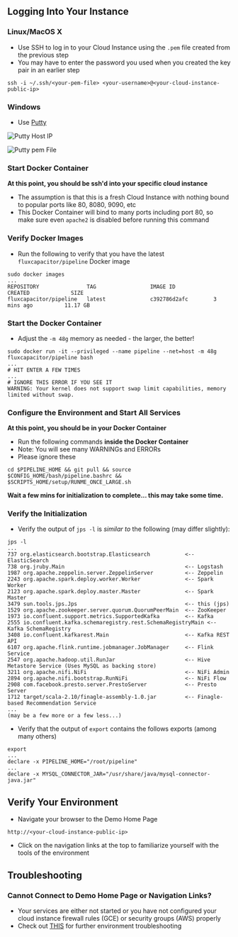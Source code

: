 ## Logging Into Your Instance
### Linux/MacOS X
* Use SSH to log in to your Cloud Instance using the `.pem` file created from the previous step
* You may have to enter the password you used when you created the key pair in an earlier step 
```
ssh -i ~/.ssh/<your-pem-file> <your-username>@<your-cloud-instance-public-ip>
```
### Windows
* Use [Putty](http://www.chiark.greenend.org.uk/~sgtatham/putty/download.html)

![Putty Host IP](http://advancedspark.com/img/putty-1.png)

![Putty pem File](http://advancedspark.com/img/putty-2.png)

### Start Docker Container

**At this point, you should be ssh'd into your specific cloud instance**

* The assumption is that this is a fresh Cloud Instance with nothing bound to popular ports like 80, 8080, 9090, etc
* This Docker Container will bind to many ports including port 80, so make sure even `apache2` is disabled before running this command

### Verify Docker Images
* Run the following to verify that you have the latest `fluxcapacitor/pipeline` Docker image
```
sudo docker images
...
REPOSITORY               TAG                 IMAGE ID            CREATED             SIZE
fluxcapacitor/pipeline   latest              c392786d2afc        3 mins ago          11.17 GB
```

### Start the Docker Container
* Adjust the `-m 48g` memory as needed - the larger, the better!
```
sudo docker run -it --privileged --name pipeline --net=host -m 48g fluxcapacitor/pipeline bash
...
# HIT ENTER A FEW TIMES
...
# IGNORE THIS ERROR IF YOU SEE IT
WARNING: Your kernel does not support swap limit capabilities, memory limited without swap.
```

### Configure the Environment and Start All Services

**At this point, you should be in your Docker Container**

* Run the following commands **inside the Docker Container**
* Note:  You will see many WARNINGs and ERRORs
* Please ignore these
```
cd $PIPELINE_HOME && git pull && source $CONFIG_HOME/bash/pipeline.bashrc && $SCRIPTS_HOME/setup/RUNME_ONCE_LARGE.sh
```

**Wait a few mins for initialization to complete...  this may take some time.**

### Verify the Initialization
* Verify the output of `jps -l` is *similar to* the following (may differ slightly):
```
jps -l
...
737 org.elasticsearch.bootstrap.Elasticsearch           <-- ElasticSearch
738 org.jruby.Main                                      <-- Logstash
1987 org.apache.zeppelin.server.ZeppelinServer          <-- Zeppelin
2243 org.apache.spark.deploy.worker.Worker              <-- Spark Worker
2123 org.apache.spark.deploy.master.Master              <-- Spark Master
3479 sun.tools.jps.Jps                                  <-- this (jps)
1529 org.apache.zookeeper.server.quorum.QuorumPeerMain  <-- ZooKeeper
1973 io.confluent.support.metrics.SupportedKafka        <-- Kafka
2555 io.confluent.kafka.schemaregistry.rest.SchemaRegistryMain <-- Kafka SchemaRegistry
3408 io.confluent.kafkarest.Main                        <-- Kafka REST API
6107 org.apache.flink.runtime.jobmanager.JobManager     <-- Flink Service
2547 org.apache.hadoop.util.RunJar                      <-- Hive Metastore Service (Uses MySQL as backing store)
3211 org.apache.nifi.NiFi                               <-- NiFi Admin
2894 org.apache.nifi.bootstrap.RunNiFi                  <-- NiFi Flow
2908 com.facebook.presto.server.PrestoServer            <-- Presto Server
1712 target/scala-2.10/finagle-assembly-1.0.jar         <-- Finagle-based Recommendation Service
...
(may be a few more or a few less...)
```

* Verify that the output of `export` contains the follows exports (among many others)
```
export
...
declare -x PIPELINE_HOME="/root/pipeline"
...
declare -x MYSQL_CONNECTOR_JAR="/usr/share/java/mysql-connector-java.jar"
```

## Verify Your Environment
* Navigate your browser to the Demo Home Page
```
http://<your-cloud-instance-public-ip>
```
* Click on the navigation links at the top to familiarize yourself with the tools of the environment

## Troubleshooting
### Cannot Connect to Demo Home Page or Navigation Links?
* Your services are either not started or you have not configured your cloud instance firewall rules (GCE) or security groups (AWS) properly
* Check out [THIS](https://github.com/fluxcapacitor/pipeline/wiki/Troubleshooting-Environment) for further environment troubleshooting